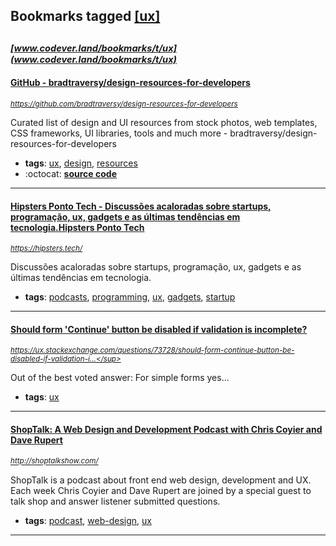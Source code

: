 ## Bookmarks tagged [[ux]](https://www.codever.land/search?q=[ux])

_<sup><sup>[www.codever.land/bookmarks/t/ux](www.codever.land/bookmarks/t/ux)</sup></sup>_
---
#### [GitHub - bradtraversy/design-resources-for-developers](https://github.com/bradtraversy/design-resources-for-developers)
_<sup>https://github.com/bradtraversy/design-resources-for-developers</sup>_

Curated list of design and UI resources from stock photos, web templates, CSS frameworks, UI libraries, tools and much more - bradtraversy/design-resources-for-developers
* **tags**: [ux](../tagged/ux.md), [design](../tagged/design.md), [resources](../tagged/resources.md)
* :octocat: **[source code](https://github.com/bradtraversy/design-resources-for-developers)**
---
#### [Hipsters Ponto Tech - Discussões acaloradas sobre startups, programação, ux, gadgets e as últimas tendências em tecnologia.Hipsters Ponto Tech](https://hipsters.tech/)
_<sup>https://hipsters.tech/</sup>_

Discussões acaloradas sobre startups, programação, ux, gadgets e as últimas tendências em tecnologia.
* **tags**: [podcasts](../tagged/podcasts.md), [programming](../tagged/programming.md), [ux](../tagged/ux.md), [gadgets](../tagged/gadgets.md), [startup](../tagged/startup.md)
---
#### [Should form 'Continue' button be disabled if validation is incomplete?](https://ux.stackexchange.com/questions/73728/should-form-continue-button-be-disabled-if-validation-is-incomplete/73731)
_<sup>https://ux.stackexchange.com/questions/73728/should-form-continue-button-be-disabled-if-validation-i...</sup>_

Out of the best voted answer:
For simple forms yes...
* **tags**: [ux](../tagged/ux.md)
---
#### [ShopTalk: A Web Design and Development Podcast with Chris Coyier and Dave Rupert](http://shoptalkshow.com/)
_<sup>http://shoptalkshow.com/</sup>_

ShopTalk is a podcast about front end web design, development and UX. Each week Chris Coyier and Dave Rupert are joined by a special guest to talk shop and answer listener submitted questions.
* **tags**: [podcast](../tagged/podcast.md), [web-design](../tagged/web-design.md), [ux](../tagged/ux.md)
---
